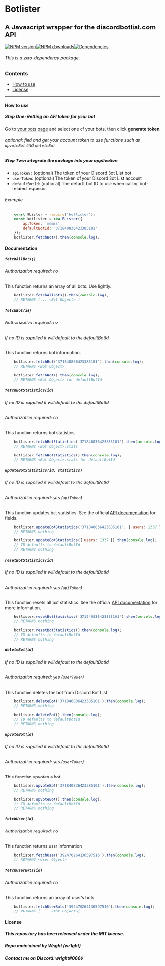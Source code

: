 
# Botlister
## A Javascript wrapper for the discordbotlist.com API
<a href="https://www.npmjs.com/package/botlister"><img src="https://img.shields.io/npm/v/botlister.svg?maxAge=3600" alt="NPM version" /></a><a href="https://www.npmjs.com/package/botlister"><img src="https://img.shields.io/npm/dt/botlister.svg?maxAge=3600" alt="NPM downloads" /></a><a href="https://david-dm.org/wr1ght/botlister"><img src="https://img.shields.io/david/wr1ght/botlister.svg?maxAge=3600" alt="Dependencies" /></a>

###### This is a zero-dependency package.

### Contents

* [How to use](#how-to-use)
* [License](#license)

------------------

#### How to use

##### Step One: Getting an API token for your bot

Go to [your bots page](https://discordbotlist.com/bots/mine) and select one of your bots, then click **generate token**

###### optional: find and get your account token to use functions such as `upvoteBot` and `deleteBot`

##### Step Two: Integrate the package into your application
* `apiToken` : (optional) The token of your Discord Bot List bot
* `userToken`: (optional) The token of your Discord Bot List account
* `defaultBotId`: (optional) The default bot ID to use when calling bot-related requests

###### Example
```js
    const BLister = require('botlister');
    const botlister = new BLister({
        apiToken: 'memes',
        defaultBotId: '371840836423385101'
    });
    botlister.fetchBot().then(console.log);
```
  

#### Documentation

##### `fetchAllBots()`
###### Authorization required: no

This function returns an array of all bots. Use lightly.
```js
    botlister.fetchAllBots().then(console.log);
    // RETURNS [... <Bot Object> ]
```


##### `fetchBot(id)`
###### Authorization required: no
###### If no ID is supplied it will default to the defaultBotId

This function returns bot information.
```js
    botlister.fetchBot('371840836423385101').then(console.log);
    // RETURNS <Bot Object>

    botlister.fetchBot().then(console.log);
    // RETURNS <Bot Object> for defaultBotId
```


##### `fetchBotStatistics(id)`
###### If no ID is supplied it will default to the defaultBotId
###### Authorization required: no

This function returns bot statistics.
```js
    botlister.fetchBotStatistics('371840836423385101').then(console.log);
    // RETURNS <Bot Object>.stats

    botlister.fetchBotStatistics().then(console.log);
    // RETURNS <Bot Object>.stats for defaultBotId
```


##### `updateBotStatistics(id, statistics)`
###### If no ID is supplied it will default to the defaultBotId
###### Authorization required: yes (`apiToken`)

This function updates bot statistics.
See the official [API documentation](https://discordbotlist.com/api-docs) for fields.
```js
    botlister.updateBotStatistics('371840836423385101', { users: 1337 }).then(console.log);
    // RETURNS nothing

    botlister.updateBotStatistics({ users: 1337 }).then(console.log);
    // ID defaults to defaultBotId
    // RETURNS nothing
```


##### `resetBotStatistics(id)`
###### If no ID is supplied it will default to the defaultBotId
###### Authorization required: yes (`apiToken`)

This function resets all bot statistics.
See the official [API documentation](https://discordbotlist.com/api-docs) for more information.
```js
    botlister.resetBotStatistics('371840836423385101').then(console.log);
    // RETURNS nothing

    botlister.resetBotStatistics().then(console.log);
    // ID defaults to defaultBotId
    // RETURNS nothing
```


##### `deleteBot(id)`
###### If no ID is supplied it will default to the defaultBotId
###### Authorization required: yes (`userToken`)

This function deletes the bot from Discord Bot List
```js
    botlister.deleteBot('371840836423385101').then(console.log);
    // RETURNS nothing

    botlister.deleteBot().then(console.log);
    // ID defaults to defaultBotId
    // RETURNS nothing
```


##### `upvoteBot(id)`
###### If no ID is supplied it will default to the defaultBotId
###### Authorization required: yes (`userToken`)

This function upvotes a bot
```js
    botlister.upvoteBot('371840836423385101').then(console.log);
    // RETURNS nothing

    botlister.upvoteBot().then(console.log);
    // ID defaults to defaultBotId
    // RETURNS nothing
```


##### `fetchUser(id)`
###### Authorization required: no

This function returns user information
```js
    botlister.fetchUser('392470264136597516').then(console.log);
    // RETURNS <User Object>
```


##### `fetchUserBots(id)`
###### Authorization required: no

This function returns an array of user's bots
```js
    botlister.fetchUserBots('392470264136597516').then(console.log);
    // RETURNS [ ... <Bot Object>]
```


#### License
##### This repository has been released under the MIT license.
##### Repo maintained by Wright (wr1ght)
##### Contact me on Discord: wright#0666

 